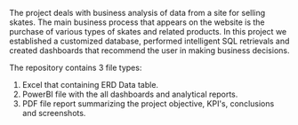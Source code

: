 The project deals with business analysis of data from a site for selling skates. The main business process that appears on the website is the purchase of various types of skates and related products. In this project we established a customized database, performed intelligent SQL retrievals and created dashboards that recommend the user in making business decisions.

The repository contains 3 file types:

1. Excel that containing ERD Data table.
2. PowerBI file with the all dashboards and analytical reports.
3. PDF file report summarizing the project objective, KPI's, conclusions and screenshots.
